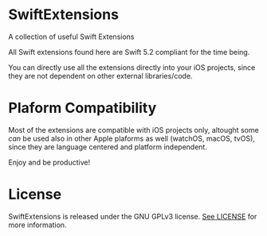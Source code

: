 # SwiftExtensions
A collection of useful Swift Extensions

All Swift extensions found here are Swift 5.2 compliant for the time being.

You can directly use all the extensions directly into your iOS projects, since they are not dependent on other external libraries/code.

# Plaform Compatibility

Most of the extensions are compatible with iOS projects only, altought some *can* be used also in other Apple plaforms as well (watchOS, macOS, tvOS), since they are language centered and platform independent.

Enjoy and be productive!

# License

SwiftExtensions is released under the GNU GPLv3 license. [See LICENSE](https://github.com/andreaGalasso/SwiftExtensions/blob/master/LICENSE) for more information.

